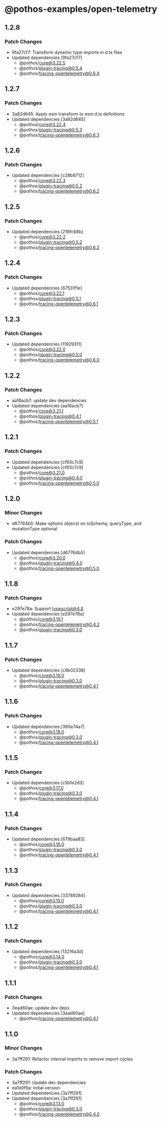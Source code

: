 # @pothos-examples/open-telemetry

## 1.2.8

### Patch Changes

- 9fa27cf7: Transform dynamic type imports in d.ts files
- Updated dependencies [9fa27cf7]
  - @pothos/core@3.22.5
  - @pothos/plugin-tracing@0.5.4
  - @pothos/tracing-opentelemetry@0.6.4

## 1.2.7

### Patch Changes

- 3a82d645: Apply esm transform to esm d.ts definitions
- Updated dependencies [3a82d645]
  - @pothos/core@3.22.4
  - @pothos/plugin-tracing@0.5.3
  - @pothos/tracing-opentelemetry@0.6.3

## 1.2.6

### Patch Changes

- Updated dependencies [c28b8712]
  - @pothos/core@3.22.3
  - @pothos/plugin-tracing@0.5.2
  - @pothos/tracing-opentelemetry@0.6.2

## 1.2.5

### Patch Changes

- Updated dependencies [218fc68b]
  - @pothos/core@3.22.2
  - @pothos/plugin-tracing@0.5.2
  - @pothos/tracing-opentelemetry@0.6.2

## 1.2.4

### Patch Changes

- Updated dependencies [67531f1e]
  - @pothos/core@3.22.1
  - @pothos/plugin-tracing@0.5.1
  - @pothos/tracing-opentelemetry@0.6.1

## 1.2.3

### Patch Changes

- Updated dependencies [11929311]
  - @pothos/core@3.22.0
  - @pothos/plugin-tracing@0.5.0
  - @pothos/tracing-opentelemetry@0.6.0

## 1.2.2

### Patch Changes

- aa18acb7: update dev dependencies
- Updated dependencies [aa18acb7]
  - @pothos/core@3.21.1
  - @pothos/plugin-tracing@0.4.1
  - @pothos/tracing-opentelemetry@0.5.1

## 1.2.1

### Patch Changes

- Updated dependencies [cf93c7c9]
- Updated dependencies [cf93c7c9]
  - @pothos/core@3.21.0
  - @pothos/plugin-tracing@0.4.0
  - @pothos/tracing-opentelemetry@0.5.0

## 1.2.0

### Minor Changes

- d67764b5: Make options objecst on toSchema, queryType, and mutationType optional

### Patch Changes

- Updated dependencies [d67764b5]
  - @pothos/core@3.20.0
  - @pothos/plugin-tracing@0.4.0
  - @pothos/tracing-opentelemetry@0.5.0

## 1.1.8

### Patch Changes

- e297e78a: Support typescript@4.8
- Updated dependencies [e297e78a]
  - @pothos/core@3.19.1
  - @pothos/tracing-opentelemetry@0.4.2
  - @pothos/plugin-tracing@0.3.0

## 1.1.7

### Patch Changes

- Updated dependencies [c9b02338]
  - @pothos/core@3.19.0
  - @pothos/plugin-tracing@0.3.0
  - @pothos/tracing-opentelemetry@0.4.1

## 1.1.6

### Patch Changes

- Updated dependencies [390e74a7]
  - @pothos/core@3.18.0
  - @pothos/plugin-tracing@0.3.0
  - @pothos/tracing-opentelemetry@0.4.1

## 1.1.5

### Patch Changes

- Updated dependencies [c5b1e2d3]
  - @pothos/core@3.17.0
  - @pothos/plugin-tracing@0.3.0
  - @pothos/tracing-opentelemetry@0.4.1

## 1.1.4

### Patch Changes

- Updated dependencies [679baa83]
  - @pothos/core@3.16.0
  - @pothos/plugin-tracing@0.3.0
  - @pothos/tracing-opentelemetry@0.4.1

## 1.1.3

### Patch Changes

- Updated dependencies [33789284]
  - @pothos/core@3.15.0
  - @pothos/plugin-tracing@0.3.0
  - @pothos/tracing-opentelemetry@0.4.1

## 1.1.2

### Patch Changes

- Updated dependencies [13216a3d]
  - @pothos/core@3.14.0
  - @pothos/plugin-tracing@0.3.0
  - @pothos/tracing-opentelemetry@0.4.1

## 1.1.1

### Patch Changes

- 3ead60ae: update dev deps
- Updated dependencies [3ead60ae]
  - @pothos/tracing-opentelemetry@0.4.1

## 1.1.0

### Minor Changes

- 3a7ff291: Refactor internal imports to remove import cycles

### Patch Changes

- 3a7ff291: Update dev dependencies
- ea1e0f6a: initial version
- Updated dependencies [3a7ff291]
- Updated dependencies [3a7ff291]
  - @pothos/core@3.13.0
  - @pothos/plugin-tracing@0.3.0
  - @pothos/tracing-opentelemetry@0.4.0
